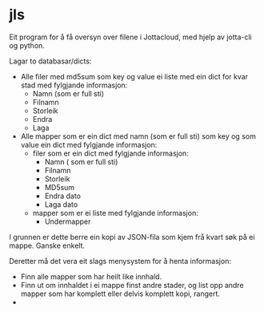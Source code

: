 # jls
Eit program for å få oversyn over filene i Jottacloud, med hjelp av jotta-cli og python.

Lagar to databasar/dicts:
- Alle filer med md5sum som key og value ei liste med ein dict for kvar stad med fylgjande informasjon:
  - Namn (som er full sti)
  - Filnamn
  - Storleik
  - Endra
  - Laga
- Alle mapper som er ein dict med namn (som er full sti) som key og som value ein dict med fylgjande informasjon:
  - filer som er ein dict med fylgjande informasjon:
    - Namn ( som er full sti)
    - Filnamn
    - Storleik
    - MD5sum
    - Endra dato
    - Laga dato
  - mapper som er ei liste med fylgjande informasjon:
    - Undermapper

I grunnen er dette berre ein kopi av JSON-fila som kjem frå kvart søk på ei mappe. Ganske enkelt.

Deretter må det vera eit slags menysystem for å henta informasjon:
- Finn alle mapper som har heilt like innhald.
- Finn ut om innhaldet i ei mappe finst andre stader, og list opp andre mapper som har komplett eller delvis komplett kopi, rangert.
- 